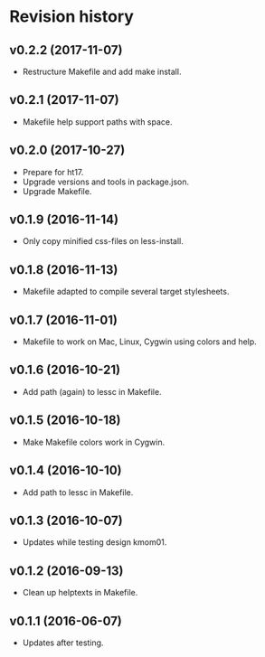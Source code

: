 Revision history
===============================


v0.2.2 (2017-11-07)
-------------------------------

* Restructure Makefile and add make install.


v0.2.1 (2017-11-07)
-------------------------------

* Makefile help support paths with space.


v0.2.0 (2017-10-27)
-------------------------------

* Prepare for ht17.
* Upgrade versions and tools in package.json.
* Upgrade Makefile.


v0.1.9 (2016-11-14)
-------------------------------

* Only copy minified css-files on less-install.


v0.1.8 (2016-11-13)
-------------------------------

* Makefile adapted to compile several target stylesheets.


v0.1.7 (2016-11-01)
-------------------------------

* Makefile to work on Mac, Linux, Cygwin using colors and help.


v0.1.6 (2016-10-21)
-------------------------------

* Add path (again) to lessc in Makefile.


v0.1.5 (2016-10-18)
-------------------------------

* Make Makefile colors work in Cygwin.


v0.1.4 (2016-10-10)
-------------------------------

* Add path to lessc in Makefile.


v0.1.3 (2016-10-07)
-------------------------------

* Updates while testing design kmom01.


v0.1.2 (2016-09-13)
-------------------------------

* Clean up helptexts in Makefile.


v0.1.1 (2016-06-07)
-------------------------------

* Updates after testing.

